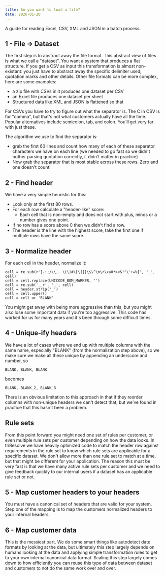 ```yaml
---
title: So you want to load a file?
date: 2020-01-20 
---
```


A guide for reading Excel, CSV, XML and JSON in a batch process.


## 1 - File -> Dataset

The first step is to abstract away the file format. This abstract view of files is what we call a "dataset". You want a system that produces a flat structure. If you get a CSV as input this transformation is almost non-existant: you just have to abstract away the specific delimiter used, quotation marks and other details. Other file formats can be more complex, here are some examples:

- a zip file with CSVs in it produces one dataset per CSV
- an Excel file produces one dataset per sheet
- Structured data like XML and JSON is flattened so that 

For CSVs you have to try to figure out what the separator is. The C in CSV is for "comma", but that's not what customers actually have all the time. Popular alternatives include semicolon, tab, and colon. You'll get very far with just these.

The algorithm we use to find the separator is:

- grab the first 60 lines and count how many of each of these separator characters we have on each line (we needed to go fast so we didn't bother parsing quotation correctly, it didn't matter in practice)
- Now grab the separator that is most stable across these rows. Zero and one doesn't count!

## 2 - Find header

We have a very simple heuristic for this: 

- Look only at the first 80 rows.
- For each row calculate a "header-like" score:
    - Each cell that is non-empty and does not start with plus, minos or a number gives one point.
- If no row has a score above 0 then we didn't find a row.
- The header is the line with the highest score, take the first one if multiple rows have the same score.

## 3 - Normalize header

For each cell in the header, normalize it:

```
cell = re.sub(r'[-:;/\\,. \(\)#\[\]{}\$\^\n\r\xa0*><&!"\'+=%]', '_', cell)
cell = cell.replace(UNICODE_BOM_MARKER, '')
cell = re.sub('__+', '_', cell)
cell = header.strip('_')
cell = cell.upper()
cell = cell or 'BLANK'
```

You might get away with being more aggressive than this, but you might also lose some important data if you're too aggressive. This code has worked for us for many years and it's been through some difficult times.

## 4 - Unique-ify headers

We have a lot of cases where we end up with multiple columns with the same name, especially "BLANK" (from the normalization step above), so we make sure we make all these unique by appending an underscore and number, so 

    BLANK, BLANK, BLANK

becomes

    BLANK, BLANK_2, BLANK_3

There is an obvious limitation to this approach in that if they reorder columns with non-unique headers we can't detect that, but we've found in practice that this hasn't been a problem.

## Rule sets

From this point forward you might need one set of rules per customer, or even multiple rule sets per customer depending on how the data looks. In triResolve we have heavily optimized code to match the header row against requirements in the rule set to know which rule sets are applicable for a specific dataset. We don't allow more than one rule set to match at a time, but that might be different for your application. The reason this must be very fast is that we have many active rule sets per customer and we need to give feedback quickly to our internal users if a dataset has an applicable rule set or not.

## 5 - Map customer headers to your headers

You must have a canonical set of headers that are valid for your system. Step one of the mapping is to map the customers normalized headers to your internal headers.

## 6 - Map customer data

This is the messiest part. We do some smart things like autodetect date formats by looking at the data, but ultimately this step largely depends on humans looking at the data and applying simple transformation rules to get to your own internal canonical data format. Scaling this step largely comes down to how efficiently you can reuse this type of data between dataset and customers to not do the same work over and over.

